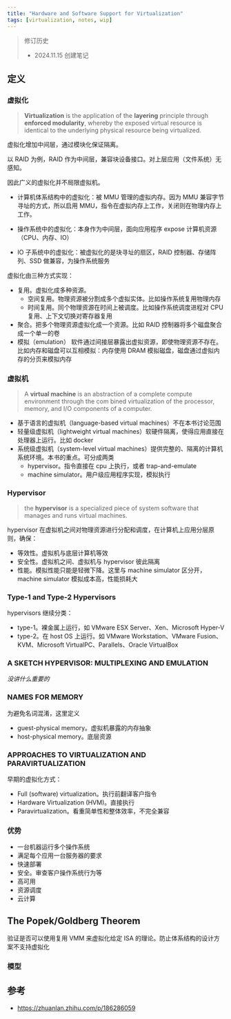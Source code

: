 ```yaml
---
title: "Hardware and Software Support for Virtualization"
tags: [virtualization, notes, wip]
---
```


<!--more-->

> 修订历史
> - 2024.11.15 创建笔记

## 定义
### 虚拟化
> **Virtualization** is the application of the **layering** principle through **enforced modularity**,
 whereby the exposed virtual resource is identical to the underlying physical resource being
 virtualized.

虚拟化增加中间层，通过模块化保证隔离。

以 RAID 为例，RAID 作为中间层，兼容块设备接口。对上层应用（文件系统）无感知。

因此广义的虚拟化并不局限虚拟机。

- 计算机体系结构中的虚拟化：被 MMU 管理的虚拟内存。因为 MMU 兼容字节寻址的方式，所以启用 MMU，指令在虚拟内存上工作，关闭则在物理内存上工作。

- 操作系统中的虚拟化：本身作为中间层，面向应用程序 expose 计算机资源（CPU、内存、IO）

- IO 子系统中的虚拟化：被虚拟化的是块寻址的扇区，RAID 控制器、存储阵列、SSD 做兼容，为操作系统服务

虚拟化由三种方式实现：
- 复用。虚拟化成多种资源。
    - 空间复用。物理资源被分割成多个虚拟实体。比如操作系统复用物理内存
    - 时间复用。同个物理资源在时间上被调度。比如操作系统调度进程对 CPU 复用、上下文切换对寄存器复用
- 聚合。把多个物理资源虚拟化成一个资源。比如 RAID 控制器将多个磁盘聚合成一个单一的卷
- 模拟（emulation） 软件通过间接层暴露出虚拟资源，即使物理资源不存在。比如内存和磁盘可以互相模拟：内存使用 DRAM 模拟磁盘，磁盘通过虚拟内存的分页来模拟内存

### 虚拟机
> A **virtual machine** is an abstraction of a complete compute environment through the com
bined virtualization of the processor, memory, and I/O components of a computer.

- 基于语言的虚拟机（language-based virtual machines）不在本书讨论范围
- 轻量级虚拟机（lightweight virtual machines）软硬件隔离，使得应用直接在处理器上运行。比如 docker
- 系统级虚拟机（system-level virtual machines）提供完整的、隔离的计算机系统环境。本书的重点。可分成两类
    - hypervisor。指令直接在 cpu 上执行，或者 trap-and-emulate
    - machine simulator。用户级应用程序实现，模拟执行

### Hypervisor
>  the **hypervisor** is a specialized piece of system software that manages and runs virtual machines.

hypervisor 在虚拟机之间对物理资源进行分配和调度，在计算机上应用分层原则，确保：
- 等效性。虚拟机与底层计算机等效
- 安全性。虚拟机之间、虚拟机与 hypervisor 彼此隔离
- 性能。模拟性能只能是轻微下降。这里与 machine simulator 区分开，machine simulator 模拟成本高，性能损耗大

### Type-1 and Type-2 Hypervisors
hypervisors 继续分类：
- type-1。裸金属上运行，如 VMware ESX Server、Xen、Microsoft Hyper-V
- type-2。在 host OS 上运行。如 VMware Workstation、VMware Fusion、KVM、Microsoft VirtualPC、Parallels、Oracle VirtualBox

### A SKETCH HYPERVISOR: MULTIPLEXING AND EMULATION
*没讲什么重要的*
### NAMES FOR MEMORY
为避免名词混淆，这里定义
- guest-physical memory。虚拟机暴露的内存抽象
- host-physical memory。底层资源

### APPROACHES TO VIRTUALIZATION AND PARAVIRTUALIZATION
早期的虚拟化方式：
- Full (software) virtualization。执行前翻译客户指令
- Hardware Virtualization (HVM)。直接执行
- Paravirtualization。看重简单性和整体效率，不完全兼容

### 优势
- 一台机器运行多个操作系统
- 满足每个应用一台服务器的要求
- 快速部署
- 安全。审查客户操作系统行为等
- 高可用
- 资源调度
- 云计算

## The Popek/Goldberg Theorem
验证是否可以使用复用 VMM 来虚拟化给定 ISA 的理论。防止体系结构的设计方案不支持虚拟化

### 模型
## 参考
- https://zhuanlan.zhihu.com/p/186286059
